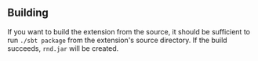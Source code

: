 ## Building

If you want to build the extension from the source, it should be sufficient to run `./sbt package` from the extension's source directory. If the build succeeds, `rnd.jar` will be created.
